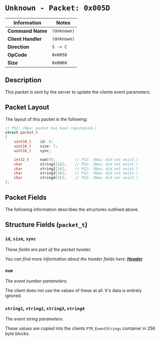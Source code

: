 # `Unknown - Packet: 0x005D`

| Information               | Notes |
|---                        |---    |
| **Command Name**          | `(Unknown)` |
| **Client Handler**        | `(Unknown)` |
| **Direction**             | `S -> C` |
| **OpCode**                | `0x005D` |
| **Size**                  | `0x0068` |

## Description

This packet is sent by the server to update the clients event parameters.

## Packet Layout

The layout of this packet is the following:

```cpp
// PS2: (New; packet has been repurposed.)
struct packet_t
{
    uint16_t    id: 9;
    uint16_t    size: 7;
    uint16_t    sync;

    int32_t     num[9];         // PS2: (New; did not exist.)
    char        string1[16];    // PS2: (New; did not exist.)
    char        string2[16];    // PS2: (New; did not exist.)
    char        string3[16];    // PS2: (New; did not exist.)
    char        string4[16];    // PS2: (New; did not exist.)
};
```

## Packet Fields

The following information describes the structures outlined above.

## Structure Fields (`packet_t`)

### `id`, `size`, `sync`

_These fields are part of the packet header._

_You can find more information about the header fields here: [**Header**](/world/HEADER.md)_

### `num`

_The event number parameters._

The client does not use the values of these at all. It's data is entirely ignored.

### `string1`, `string2`, `string3`, `string4`

_The event string parameters._

These values are copied into the clients `PTR_EventStrings` container in 256 byte blocks.
